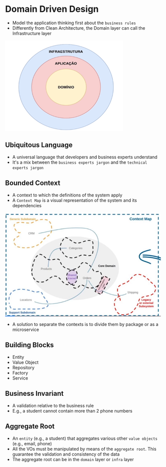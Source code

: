 # Domain Driven Design

- Model the application thinking first about the `business rules`
- Differently from Clean Architecture, the Domain layer can call the Infrastructure layer

![Clean Architecture Simplified](.images/clean-architecture-simplified.png)

## Ubiquitous Language

- A universal language that developers and business experts understand
- It's a mix between the `business experts jargon` and the `technical experts jargon`

## Bounded Context

- A context to which the definitions of the system apply
- A `Context Map` is a visual representation of the system and its dependencies

![Context Map](.images/context-map-ddd.png)

- A solution to separate the contexts is to divide them by package or as a microservice

## Building Blocks

- Entity
- Value Object
- Repository
- Factory
- Service

## Business Invariant

- A validation relative to the business rule
- E.g., a student cannot contain more than 2 phone numbers

## Aggregate Root

- An `entity` (e.g., a student) that aggregates various other `value objects` (e.g., email, phone)
- All the VOs must be manipulated by means of the `aggregate root`. This guarantee the validation and consistency of the data
- The aggregate root can be in the `domain` layer or `infra` layer

